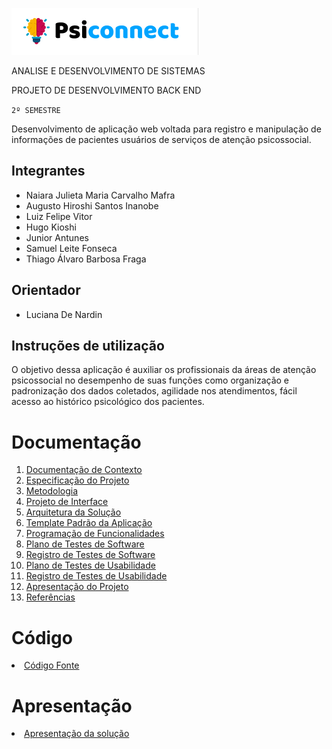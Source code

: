 ![](https://github.com/ICEI-PUC-Minas-PMV-ADS/pmv-ads-2022-1-e2-proj-int-t6-atencao_psicossocial/blob/main/docs/img/08-logotipo.png)

ANALISE E DESENVOLVIMENTO DE SISTEMAS

PROJETO DE DESENVOLVIMENTO BACK END

`2º SEMESTRE`
 
Desenvolvimento de aplicação web voltada para registro e manipulação de informações de pacientes usuários de serviços de atenção psicossocial. 

## Integrantes

* Naiara Julieta Maria Carvalho Mafra
* Augusto Hiroshi Santos Inanobe
* Luiz Felipe Vitor
* Hugo Kioshi
* Junior Antunes
* Samuel Leite Fonseca
* Thiago Álvaro Barbosa Fraga

## Orientador

* Luciana De Nardin

## Instruções de utilização

O objetivo dessa aplicação é auxiliar os profissionais da áreas de atenção psicossocial no desempenho de suas funções como organização e padronização dos dados coletados, agilidade nos atendimentos, fácil acesso ao histórico psicológico dos pacientes. 

# Documentação

<ol>
<li><a href="docs/01-Documentação de Contexto.md"> Documentação de Contexto</a></li>
<li><a href="docs/02-Especificação do Projeto.md"> Especificação do Projeto</a></li>
<li><a href="docs/03-Metodologia.md"> Metodologia</a></li>
<li><a href="docs/04-Projeto de Interface.md"> Projeto de Interface</a></li>
<li><a href="docs/05-Arquitetura da Solução.md"> Arquitetura da Solução</a></li>
<li><a href="docs/06-Template Padrão da Aplicação.md"> Template Padrão da Aplicação</a></li>
<li><a href="docs/07-Programação de Funcionalidades.md"> Programação de Funcionalidades</a></li>
<li><a href="docs/08-Plano de Testes de Software.md"> Plano de Testes de Software</a></li>
<li><a href="docs/09-Registro de Testes de Software.md"> Registro de Testes de Software</a></li>
<li><a href="docs/10-Plano de Testes de Usabilidade.md"> Plano de Testes de Usabilidade</a></li>
<li><a href="docs/11-Registro de Testes de Usabilidade.md"> Registro de Testes de Usabilidade</a></li>
<li><a href="docs/12-Apresentação do Projeto.md"> Apresentação do Projeto</a></li>
<li><a href="docs/13-Referências.md"> Referências</a></li>
</ol>

# Código

<li><a href="src/README.md"> Código Fonte</a></li>

# Apresentação

<li><a href="presentation/README.md"> Apresentação da solução</a></li>
